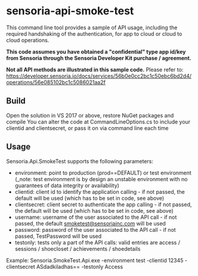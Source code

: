 # sensoria-api-smoke-test
This command line tool provides a sample of API usage, including the required handshaking of the authentication, for app to cloud or cloud to cloud operations.

**This code assumes you have obtained a "confidential" type app id/key from Sensoria through the Sensoria Developer Kit purchase / agreement.**

**Not all API methods are illustrated in this sample code.**
Please refer to: https://developer.sensoria.io/docs/services/56b0e0cc2bc1c50ebc6bd2d4/operations/56e085102bc1c5086021aa2f

## Build
Open the solution in VS 2017 or above, restore NuGet packages and compile
You can alter the code at CommandLineOptions.cs to include your clientid and clientsecret, or pass it on via command line each time

## Usage
Sensoria.Api.SmokeTest supports the following parameters:
* environment: point to production (prod==DEFAULT) or test environment (_note: test environment is by design an unstable environment with no guarantees of data integrity or availability)
* clientid: client id to identify the application calling - if not passed, the default will be used (which has to be set in code, see above)
* clientsecret: client secret to authenticate the app calling - if not passed, the default will be used (which has to be set in code, see above)
* username: username of the user associated to the API call - if not passed, the default smoketest@sensoriainc.com will be used
* password: password of the user associated to the API call - if not passed, TestPassword will be used
* testonly: tests only a part of the API calls: valid entries are access / sessions / shoecloset / achievements / shoedetails

Example:
Sensoria.SmokeTest.Api.exe -environment test -clientid 12345 -clientsecret ASdadkiladhas== -testonly Access

